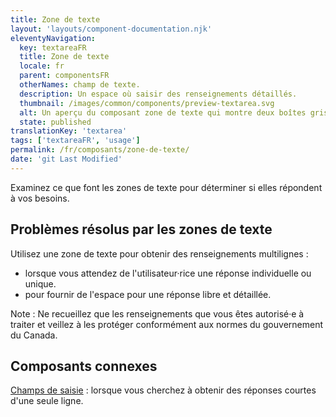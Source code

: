 ```yaml
---
title: Zone de texte
layout: 'layouts/component-documentation.njk'
eleventyNavigation:
  key: textareaFR
  title: Zone de texte
  locale: fr
  parent: componentsFR
  otherNames: champ de texte.
  description: Un espace où saisir des renseignements détaillés.
  thumbnail: /images/common/components/preview-textarea.svg
  alt: Un aperçu du composant zone de texte qui montre deux boîtes grises en cascades représentants l'étiquette de la zone de texte et un message d'aide. Sous les boîtes une grande boîte multilignes avec un curseur à l'intérieur.
  state: published
translationKey: 'textarea'
tags: ['textareaFR', 'usage']
permalink: /fr/composants/zone-de-texte/
date: 'git Last Modified'
---
```


Examinez ce que font les zones de texte pour déterminer si elles répondent à vos besoins.

## Problèmes résolus par les zones de texte

Utilisez une zone de texte pour obtenir des renseignements multilignes :

- lorsque vous attendez de l'utilisateur·rice une réponse individuelle ou unique.
- pour fournir de l'espace pour une réponse libre et détaillée.

Note : Ne recueillez que les renseignements que vous êtes autorisé·e à traiter et veillez à les protéger conformément aux normes du gouvernement du Canada.

<article class="bg-full-width bg-primary text-light pt-600 pb-300 my-600">
  <h2 class="mt-0 mb-300">Composants connexes</h2>

<a href="{{ links.input }}" class="link-light">Champs de saisie</a> : lorsque vous cherchez à obtenir des réponses courtes d'une seule ligne.

</article>
